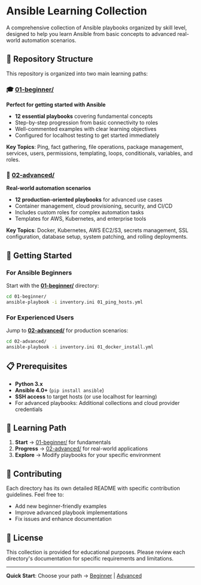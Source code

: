 # Ansible Learning Collection

A comprehensive collection of Ansible playbooks organized by skill level, designed to help you learn Ansible from basic concepts to advanced real-world automation scenarios.

## 📂 Repository Structure

This repository is organized into two main learning paths:

### 🎓 [01-beginner/](./01-beginner/)
**Perfect for getting started with Ansible**

- **12 essential playbooks** covering fundamental concepts
- Step-by-step progression from basic connectivity to roles
- Well-commented examples with clear learning objectives
- Configured for localhost testing to get started immediately

**Key Topics**: Ping, fact gathering, file operations, package management, services, users, permissions, templating, loops, conditionals, variables, and roles.

### 🚀 [02-advanced/](./02-advanced/)
**Real-world automation scenarios**

- **12 production-oriented playbooks** for advanced use cases
- Container management, cloud provisioning, security, and CI/CD
- Includes custom roles for complex automation tasks
- Templates for AWS, Kubernetes, and enterprise tools

**Key Topics**: Docker, Kubernetes, AWS EC2/S3, secrets management, SSL configuration, database setup, system patching, and rolling deployments.

## 🎯 Getting Started

### For Ansible Beginners
Start with the **[01-beginner/](./01-beginner/)** directory:
```bash
cd 01-beginner/
ansible-playbook -i inventory.ini 01_ping_hosts.yml
```

### For Experienced Users
Jump to **[02-advanced/](./02-advanced/)** for production scenarios:
```bash
cd 02-advanced/
ansible-playbook -i inventory.ini 01_docker_install.yml
```

## 📋 Prerequisites

- **Python 3.x**
- **Ansible 4.0+** (`pip install ansible`)
- **SSH access** to target hosts (or use localhost for learning)
- For advanced playbooks: Additional collections and cloud provider credentials

## 📖 Learning Path

1. **Start** → [01-beginner/](./01-beginner/) for fundamentals
2. **Progress** → [02-advanced/](./02-advanced/) for real-world applications
3. **Explore** → Modify playbooks for your specific environment

## 🤝 Contributing

Each directory has its own detailed README with specific contribution guidelines. Feel free to:
- Add new beginner-friendly examples
- Improve advanced playbook implementations
- Fix issues and enhance documentation

## 📄 License

This collection is provided for educational purposes. Please review each directory's documentation for specific requirements and limitations.

---

**Quick Start**: Choose your path → [Beginner](./01-beginner/) | [Advanced](./02-advanced/)
